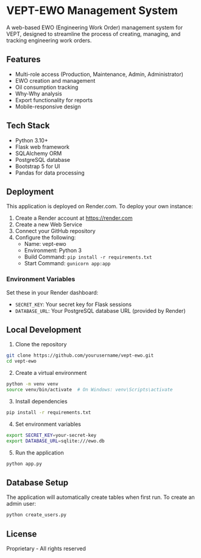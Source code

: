 # VEPT-EWO Management System

A web-based EWO (Engineering Work Order) management system for VEPT, designed to streamline the process of creating, managing, and tracking engineering work orders.

## Features

- Multi-role access (Production, Maintenance, Admin, Administrator)
- EWO creation and management
- Oil consumption tracking
- Why-Why analysis
- Export functionality for reports
- Mobile-responsive design

## Tech Stack

- Python 3.10+
- Flask web framework
- SQLAlchemy ORM
- PostgreSQL database
- Bootstrap 5 for UI
- Pandas for data processing

## Deployment

This application is deployed on Render.com. To deploy your own instance:

1. Create a Render account at https://render.com
2. Create a new Web Service
3. Connect your GitHub repository
4. Configure the following:
   - Name: vept-ewo
   - Environment: Python 3
   - Build Command: `pip install -r requirements.txt`
   - Start Command: `gunicorn app:app`

### Environment Variables

Set these in your Render dashboard:
- `SECRET_KEY`: Your secret key for Flask sessions
- `DATABASE_URL`: Your PostgreSQL database URL (provided by Render)

## Local Development

1. Clone the repository
```bash
git clone https://github.com/yourusername/vept-ewo.git
cd vept-ewo
```

2. Create a virtual environment
```bash
python -m venv venv
source venv/bin/activate  # On Windows: venv\Scripts\activate
```

3. Install dependencies
```bash
pip install -r requirements.txt
```

4. Set environment variables
```bash
export SECRET_KEY=your-secret-key
export DATABASE_URL=sqlite:///ewo.db
```

5. Run the application
```bash
python app.py
```

## Database Setup

The application will automatically create tables when first run. To create an admin user:

```bash
python create_users.py
```

## License

Proprietary - All rights reserved
